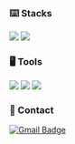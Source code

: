 ### :keyboard: Stacks

<img src="https://img.shields.io/badge/Java-007396?style=flat-square&logo=Java&logoColor=white"/> <img src="https://img.shields.io/badge/Python-3766AB?style=flat-square&logo=Python&logoColor=white"/>



### :desktop_computer: Tools

<img src="https://img.shields.io/badge/GitHub-181717?style=flat-square&logo=GitHub&logoColor=white"/> <img src="https://img.shields.io/badge/Eclipse IDE-2C2255?style=flat-square&logo=Eclipse IDE&logoColor=white"/> <img src="https://img.shields.io/badge/Figma-F24E1E?style=flat-square&logo=Figma&logoColor=white"/>



### :email: Contact

[![Gmail Badge](https://img.shields.io/badge/Gmail-d14836?style=flat-square&logo=Gmail&logoColor=white&link=mailto:kkbbyy1113@gmail.com)](kkbbyy1113@gmail.com)

